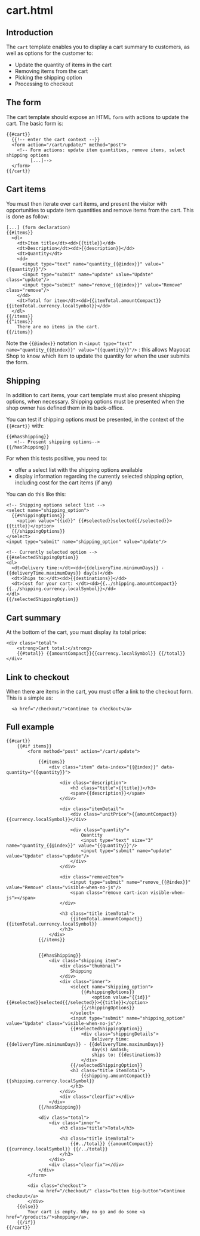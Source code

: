 <!--
  title: cart.html
  layout: documentation-with-menu
  -->

cart.html
=========

Introduction
------------

The ```cart``` template enables you to display a cart summary to customers, as well as options for the customer to:

- Update the quantity of items in the cart
- Removing items from the cart
- Picking the shipping option
- Processing to checkout

The form
--------

The cart template should expose an HTML ```form``` with actions to update the cart. The basic form is:

    {{#cart}}
      {{!-- enter the cart context --}}
      <form action="/cart/update/" method="post">
        <!-- Form actions: update item quantities, remove items, select shipping options
             [...]-->
      </form>
    {{/cart}}

Cart items
----------

You must then iterate over cart items, and present the visitor with opportunities to update item quantities and remove items from the cart. This is done as follow:

    [...] (form declaration)
    {{#items}}
      <dl>
        <dt>Item title</dt><dd>{{title}}</dd>
        <dt>Description</dt><dd>{{description}}</dd>
        <dt>Quantity</dt>
        <dd>
          <input type="text" name="quantity_{{@index}}" value="{{quantity}}"/>
          <input type="submit" name="update" value="Update" class="update"/>
          <input type="submit" name="remove_{{@index}}" value="Remove" class="remove"/>
        </dd>
        <dt>Total for item</dt><dd>{{itemTotal.amountCompact}}{{itemTotal.currency.localSymbol}}</dd>
      </dl>
    {{/items}}
    {{^items}}
        There are no items in the cart.
    {{/items}}

Note the ```{{@index}}``` notation in ```<input type="text" name="quantity_{{@index}}" value="{{quantity}}"/>``` : this allows Mayocat Shop to know which item to update the quantity for when the user submits the form.

Shipping
--------

In addition to cart items, your cart template must also present shipping options, when necessary. Shipping options must be presented when the shop owner has defined them in its back-office.

You can test if shipping options must be presented, in the context of the ```{{#cart}}``` with:

    {{#hasShipping}}
       <!-- Present shipping options-->
    {{/hasShipping}}

For when this tests positive, you need to:

- offer a select list with the shipping options available
- display information regarding the currently selected shipping option, including cost for the cart items (if any)

You can do this like this:

    <!-- Shipping options select list -->
    <select name="shipping_option">
      {{#shippingOptions}}
        <option value="{{id}}" {{#selected}}selected{{/selected}}>{{title}}</option>
      {{/shippingOptions}}
    </select>
    <input type="submit" name="shipping_option" value="Update"/>

    <!-- Currently selected option -->
    {{#selectedShippingOption}}
    <dl>
      <dt>Delivery time:</dt><dd>{{deliveryTime.minimumDays}} - {{deliveryTime.maximumDays}} day(s)</dd>
      <dt>Ships to:</dt><dd>{{destinations}}</dd>
      <dt>Cost for your cart: </dt><dd>{{../shipping.amountCompact}}{{../shipping.currency.localSymbol}}</dd>
    </dl>
    {{/selectedShippingOption}}

Cart summary
------------

At the bottom of the cart, you must display its total price:

    <div class="total">
        <strong>Cart total:</strong>
        {{#total}} {{amountCompact}}{{currency.localSymbol}} {{/total}}
    </div>

Link to checkout
----------------

When there are items in the cart, you must offer a link to the checkout form. This is a simple as:

      <a href="/checkout/">Continue to checkout</a>

Full example
------------

    {{#cart}}
        {{#if items}}
            <form method="post" action="/cart/update">

                {{#items}}
                    <div class="item" data-index="{{@index}}" data-quantity="{{quantity}}">

                        <div class="description">
                            <h3 class="title">{{title}}</h3>
                            <span>{{description}}</span>
                        </div>

                        <div class="itemDetail">
                            <div class="unitPrice">{{amountCompact}}{{currency.localSymbol}}</div>

                            <div class="quantity">
                                Quantity
                                <input type="text" size="3" name="quantity_{{@index}}" value="{{quantity}}"/>
                                <input type="submit" name="update" value="Update" class="update"/>
                            </div>
                        </div>

                        <div class="removeItem">
                            <input type="submit" name="remove_{{@index}}" value="Remove" class="visible-when-no-js"/>
                            <span class="remove cart-icon visible-when-js"></span>
                        </div>

                        <h3 class="title itemTotal">
                            {{itemTotal.amountCompact}}{{itemTotal.currency.localSymbol}}
                        </h3>
                    </div>
                {{/items}}


                {{#hasShipping}}
                    <div class="shipping item">
                        <div class="thumbnail">
                            Shipping
                        </div>
                        <div class="inner">
                            <select name="shipping_option">
                                {{#shippingOptions}}
                                    <option value="{{id}}" {{#selected}}selected{{/selected}}>{{title}}</option>
                                {{/shippingOptions}}
                            </select>
                            <input type="submit" name="shipping_option" value="Update" class="visible-when-no-js"/>
                            {{#selectedShippingOption}}
                                <div class="shippingDetails">
                                    Delivery time: {{deliveryTime.minimumDays}} - {{deliveryTime.maximumDays}}
                                    day(s) &mdash;
                                    ships to: {{destinations}}
                                </div>
                            {{/selectedShippingOption}}
                            <h3 class="title itemTotal">
                                {{shipping.amountCompact}}{{shipping.currency.localSymbol}}
                            </h3>
                        </div>
                        <div class="clearfix"></div>
                    </div>
                {{/hasShipping}}

                <div class="total">
                    <div class="inner">
                        <h3 class="title">Total</h3>

                        <h3 class="title itemTotal">
                            {{#../total}} {{amountCompact}}{{currency.localSymbol}} {{/../total}}
                        </h3>
                    </div>
                    <div class="clearfix"></div>
                </div>
            </form>

            <div class="checkout">
                <a href="/checkout/" class="button big-button">Continue checkout</a>
            </div>
        {{else}}
            Your cart is empty. Why no go and do some <a href="/products/">shopping</a>.
        {{/if}}
    {{/cart}}

